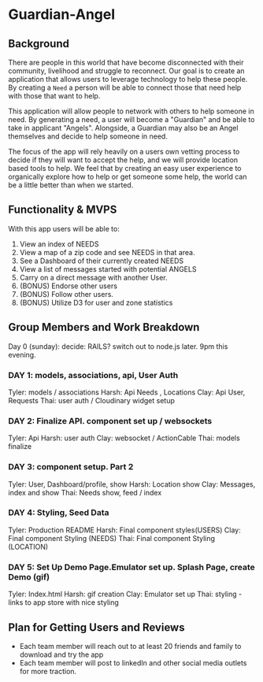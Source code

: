 # Guardian-Angel

## Background

There are people in this world that have become disconnected with their community,
livelihood and struggle to reconnect. Our goal is to create an application that
allows users to leverage technology to help these people. By creating a `Need` a
person will be able to connect those that need help with those that want to help.

This application will allow people to network with others to help someone in need.
By generating a need, a user will become a "Guardian" and be able to take in applicant
"Angels". Alongside, a Guardian may also be an Angel themselves and decide to help
someone in need.

The focus of the app will rely heavily on a users own vetting process to decide if
they will want to accept the help, and we will provide location based tools to help.
We feel that by creating an easy user experience to organically explore how to help or get someone some help, the world can be a little better than when we started.

## Functionality & MVPS
With this app users will be able to:
1. View an index of NEEDS
2. View a map of a zip code and see NEEDS in that area.
3. See a Dashboard of their currently created NEEDS
4. View a list of messages started with potential ANGELS
5. Carry on a direct message with another User.
6. (BONUS) Endorse other users
7. (BONUS) Follow other users.
8. (BONUS) Utilize D3 for user and zone statistics

## Group Members and Work Breakdown
Day 0 (sunday):
decide: RAILS? switch out to node.js later. 9pm this evening.

### DAY 1: models, associations, api, User Auth

Tyler: models / associations 
Harsh: Api Needs , Locations
Clay: Api User, Requests
Thai: user auth / Cloudinary widget setup

### DAY 2: Finalize API. component set up / websockets

Tyler: Api
Harsh: user auth
Clay: websocket / ActionCable
Thai: models finalize

### DAY 3: component setup. Part 2

Tyler: User, Dashboard/profile, show
Harsh: Location show
Clay: Messages, index and show
Thai: Needs show, feed / index

### DAY 4: Styling, Seed Data

Tyler: Production README
Harsh: Final component styles(USERS)
Clay: Final component Styling (NEEDS)
Thai: Final component Styling (LOCATION)

### DAY 5: Set Up Demo Page.Emulator set up. Splash Page, create Demo (gif)
Tyler: Index.html
Harsh: gif creation
Clay: Emulator set up
Thai: styling - links to app store with nice styling

## Plan for Getting Users and Reviews
- Each team member will reach out to at least 20 friends and family to download and try the app
- Each team member will post to linkedIn and other social media outlets for more traction.
